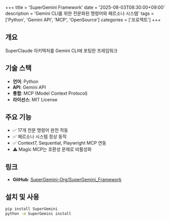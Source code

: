 +++
title = 'SuperGemini Framework'
date = '2025-08-03T08:30:00+09:00'
description = 'Gemini CLI를 위한 전문화된 명령어와 페르소나 시스템'
tags = ['Python', 'Gemini API', 'MCP', 'OpenSource']
categories = ['프로젝트']
+++

## 개요

SuperClaude 아키텍처를 Gemini CLI에 포팅한 프레임워크

## 기술 스택

- **언어**: Python
- **API**: Gemini API
- **통합**: MCP (Model Context Protocol)
- **라이선스**: MIT License

## 주요 기능

- ✅ 17개 전문 명령어 완전 작동
- ✅ 페르소나 시스템 정상 동작
- ✅ Context7, Sequential, Playwright MCP 연동
- ⚠️ Magic MCP는 호환성 문제로 비활성화

## 링크

- **GitHub**: [SuperGemini-Org/SuperGemini_Framework](https://github.com/SuperGemini-Org/SuperGemini_Framework)

## 설치 및 사용

```bash
pip install SuperGemini
python -m SuperGemini install
```